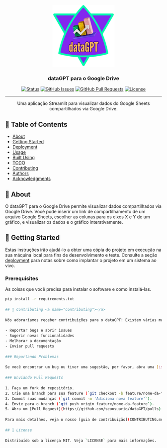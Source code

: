 <p align="center">
  <a href="" rel="noopener">
 <img width=200px height=200px src="images/dataGPT4-480x480.png" alt="Project logo"></a>
</p>

<h3 align="center">dataGPT para o Google Drive</h3>

<div align="center">

[![Status](https://img.shields.io/badge/status-active-success.svg)]()
[![GitHub Issues](https://img.shields.io/github/issues/seuusuario/dataGPT.svg)](https://github.com/seuusuario/dataGPT/issues)
[![GitHub Pull Requests](https://img.shields.io/github/issues-pr/seuusuario/dataGPT.svg)](https://github.com/seuusuario/dataGPT/pulls)
[![License](https://img.shields.io/badge/license-MIT-blue.svg)](/LICENSE)

</div>

---

<p align="center"> Uma aplicação Streamlit para visualizar dados do Google Sheets compartilhados via Google Drive.
    <br> 
</p>

## 📝 Table of Contents

- [About](#about)
- [Getting Started](#getting_started)
- [Deployment](#deployment)
- [Usage](#usage)
- [Built Using](#built_using)
- [TODO](../TODO.md)
- [Contributing](../CONTRIBUTING.md)
- [Authors](#authors)
- [Acknowledgments](#acknowledgement)

## 🧐 About <a name = "about"></a>

O dataGPT para o Google Drive permite visualizar dados compartilhados via Google Drive. 
Você pode inserir um link de compartilhamento de um arquivo Google Sheets, 
escolher as colunas para os eixos X e Y de um gráfico, e visualizar os dados e o gráfico interativamente.

## 🏁 Getting Started <a name = "getting_started"></a>

Estas instruções irão ajudá-lo a obter uma cópia do projeto em execução na sua máquina local para fins de desenvolvimento e teste. Consulte a seção [deployment](#deployment) para notas sobre como implantar o projeto em um sistema ao vivo.

### Prerequisites

As coisas que você precisa para instalar o software e como instalá-las.

```bash
pip install -r requirements.txt

## 🤝 Contributing <a name="contributing"></a>

Nós adoraríamos receber contribuições para o dataGPT! Existem várias maneiras de contribuir:

- Reportar bugs e abrir issues
- Sugerir novas funcionalidades
- Melhorar a documentação
- Enviar pull requests

### Reportando Problemas

Se você encontrar um bug ou tiver uma sugestão, por favor, abra uma [issue](https://github.com/seuusuario/dataGPT/issues) no repositório.

### Enviando Pull Requests

1. Faça um fork do repositório.
2. Crie uma branch para sua feature (`git checkout -b feature/nome-da-feature`).
3. Commit suas mudanças (`git commit -m 'Adiciona nova feature'`).
4. Envie para o branch (`git push origin feature/nome-da-feature`).
5. Abra um [Pull Request](https://github.com/seuusuario/dataGPT/pulls).

Para mais detalhes, veja o nosso [guia de contribuição](CONTRIBUTING.md).

## 📜 License

Distribuído sob a licença MIT. Veja `LICENSE` para mais informações.

